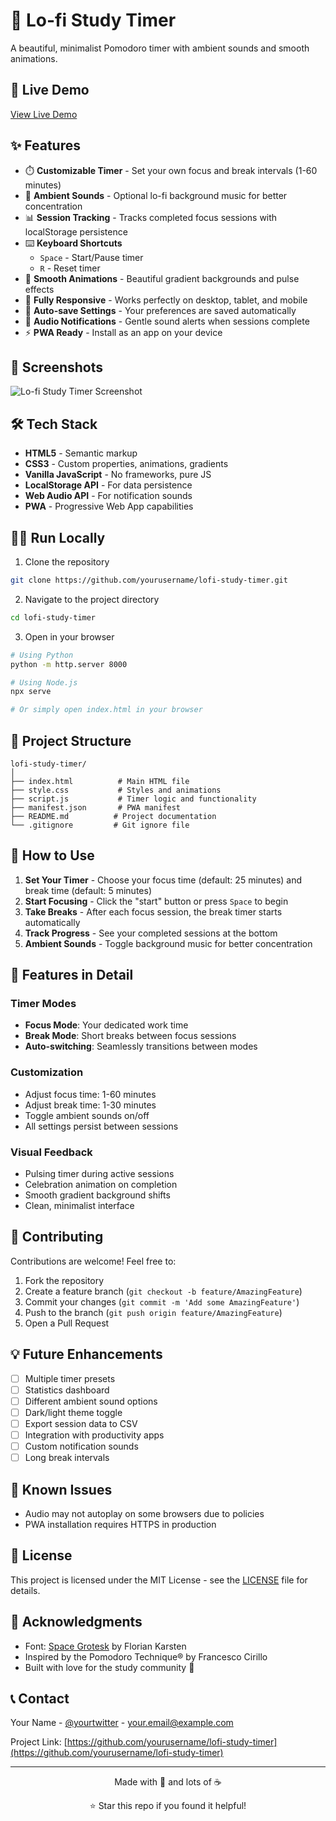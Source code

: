 # 🌙 Lo-fi Study Timer

A beautiful, minimalist Pomodoro timer with ambient sounds and smooth animations.

## 🚀 Live Demo
[View Live Demo](https://yourusername.github.io/lofi-study-timer/)

## ✨ Features
- ⏱️ **Customizable Timer** - Set your own focus and break intervals (1-60 minutes)
- 🎵 **Ambient Sounds** - Optional lo-fi background music for better concentration
- 📊 **Session Tracking** - Tracks completed focus sessions with localStorage persistence
- ⌨️ **Keyboard Shortcuts** 
  - `Space` - Start/Pause timer
  - `R` - Reset timer
- 🎨 **Smooth Animations** - Beautiful gradient backgrounds and pulse effects
- 📱 **Fully Responsive** - Works perfectly on desktop, tablet, and mobile
- 💾 **Auto-save Settings** - Your preferences are saved automatically
- 🔔 **Audio Notifications** - Gentle sound alerts when sessions complete
- ⚡ **PWA Ready** - Install as an app on your device

## 📸 Screenshots

![Lo-fi Study Timer Screenshot](https://via.placeholder.com/800x600/FFB4B4/9B72AA?text=Lo-fi+Study+Timer)

## 🛠️ Tech Stack
- **HTML5** - Semantic markup
- **CSS3** - Custom properties, animations, gradients
- **Vanilla JavaScript** - No frameworks, pure JS
- **LocalStorage API** - For data persistence
- **Web Audio API** - For notification sounds
- **PWA** - Progressive Web App capabilities

## 🏃‍♂️ Run Locally

1. Clone the repository
```bash
git clone https://github.com/yourusername/lofi-study-timer.git
```

2. Navigate to the project directory
```bash
cd lofi-study-timer
```

3. Open in your browser
```bash
# Using Python
python -m http.server 8000

# Using Node.js
npx serve

# Or simply open index.html in your browser
```

## 📁 Project Structure
```
lofi-study-timer/
│
├── index.html          # Main HTML file
├── style.css           # Styles and animations
├── script.js           # Timer logic and functionality
├── manifest.json       # PWA manifest
├── README.md          # Project documentation
└── .gitignore         # Git ignore file
```

## 🎯 How to Use

1. **Set Your Timer** - Choose your focus time (default: 25 minutes) and break time (default: 5 minutes)
2. **Start Focusing** - Click the "start" button or press `Space` to begin
3. **Take Breaks** - After each focus session, the break timer starts automatically
4. **Track Progress** - See your completed sessions at the bottom
5. **Ambient Sounds** - Toggle background music for better concentration

## 🚀 Features in Detail

### Timer Modes
- **Focus Mode**: Your dedicated work time
- **Break Mode**: Short breaks between focus sessions
- **Auto-switching**: Seamlessly transitions between modes

### Customization
- Adjust focus time: 1-60 minutes
- Adjust break time: 1-30 minutes
- Toggle ambient sounds on/off
- All settings persist between sessions

### Visual Feedback
- Pulsing timer during active sessions
- Celebration animation on completion
- Smooth gradient background shifts
- Clean, minimalist interface

## 🤝 Contributing

Contributions are welcome! Feel free to:

1. Fork the repository
2. Create a feature branch (`git checkout -b feature/AmazingFeature`)
3. Commit your changes (`git commit -m 'Add some AmazingFeature'`)
4. Push to the branch (`git push origin feature/AmazingFeature`)
5. Open a Pull Request

## 💡 Future Enhancements

- [ ] Multiple timer presets
- [ ] Statistics dashboard
- [ ] Different ambient sound options
- [ ] Dark/light theme toggle
- [ ] Export session data to CSV
- [ ] Integration with productivity apps
- [ ] Custom notification sounds
- [ ] Long break intervals

## 🐛 Known Issues

- Audio may not autoplay on some browsers due to policies
- PWA installation requires HTTPS in production

## 📝 License

This project is licensed under the MIT License - see the [LICENSE](LICENSE) file for details.

## 🙏 Acknowledgments

- Font: [Space Grotesk](https://fonts.google.com/specimen/Space+Grotesk) by Florian Karsten
- Inspired by the Pomodoro Technique® by Francesco Cirillo
- Built with love for the study community 💜

## 📞 Contact

Your Name - [@yourtwitter](https://twitter.com/yourtwitter) - your.email@example.com

Project Link: [https://github.com/yourusername/lofi-study-timer](https://github.com/yourusername/lofi-study-timer)

---

<p align="center">Made with 💜 and lots of ☕</p>
<p align="center">⭐ Star this repo if you found it helpful!</p>
